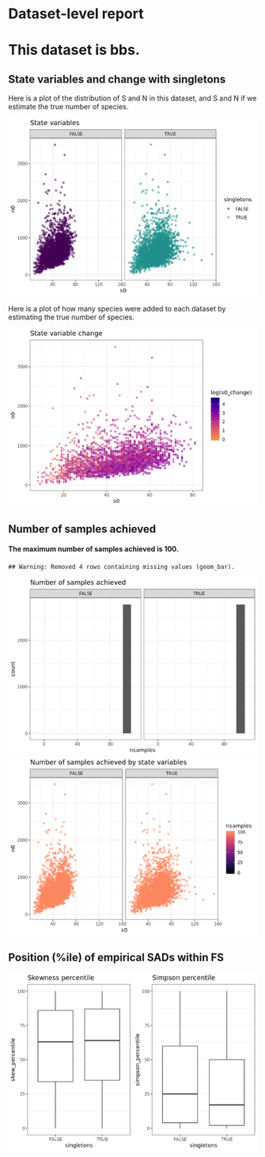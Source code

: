 Dataset-level report
================

This dataset is bbs.
====================

State variables and change with singletons
------------------------------------------

Here is a plot of the distribution of S and N in this dataset, and S and N if we estimate the true number of species.

![](bbs_report_files/figure-markdown_github/statevars-1.png)

Here is a plot of how many species were added to each dataset by estimating the true number of species.

![](bbs_report_files/figure-markdown_github/sv%20change-1.png)

Number of samples achieved
--------------------------

#### The maximum number of samples achieved is 100.

    ## Warning: Removed 4 rows containing missing values (geom_bar).

![](bbs_report_files/figure-markdown_github/plot%20nb%20samples-1.png)![](bbs_report_files/figure-markdown_github/plot%20nb%20samples-2.png)

Position (%ile) of empirical SADs within FS
-------------------------------------------

![](bbs_report_files/figure-markdown_github/empirical%20positions-1.png)
